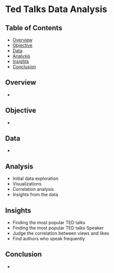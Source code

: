 # Ted Talks Data Analysis

## Table of Contents
- [Overview](#overview)
- [Objective](#objective)
- [Data](#data)
- [Analysis](#analysis)
- [Insights](#insights)
- [Conclusion](#conclusion)

## Overview
-

## Objective
-

## Data
-

## Analysis
- Initial data exploration
- Visualizations 
- Correlation analysis
- Insights from the data

## Insights

- Finding the most popular TED talks
- Finding the most popular TED talks Speaker 
- Judge the correlation between views and likes
- Find authors who speak frequently

## Conclusion
-



